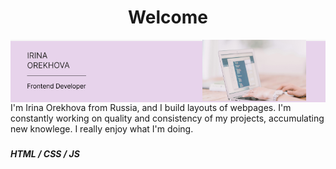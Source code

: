 <h1 align="center">Welcome</h1>

<img align="center" src="Untitled.png" height="100" width="600">
I'm Irina Orekhova from Russia, and I build layouts of webpages. I'm constantly working on quality and consistency of my projects, accumulating new knowlege. I really enjoy what I'm doing.

###

##### HTML / CSS / JS











